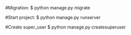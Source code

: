 #Migration:
$ python manage.py migrate

#Start project: 
$ python manage.py runserver

#Create super_user
$ python manage.py createsuperuser


